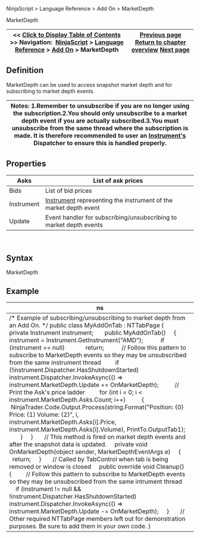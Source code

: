 ﻿
NinjaScript \> Language Reference \> Add On \> MarketDepth

MarketDepth

| \<\< [Click to Display Table of Contents](marketdepth.md) \>\> **Navigation:**     [NinjaScript](ninjascript.md) \> [Language Reference](language_reference_wip.md) \> [Add On](add_on.md) \> MarketDepth | [Previous page](marketdata.md) [Return to chapter overview](add_on.md) [Next page](newsitems.md) |
| --- | --- |
## Definition
MarketDepth can be used to access snapshot market depth and for subscribing to market depth events.
 

| Notes:  1\.Remember to unsubscribe if you are no longer using the subscription.2\.You should only unsubscribe to a market depth event if you are actually subscribed.3\.You must unsubscribe from the same thread where the subscription is made. It is therefore recommended to user an [Instrument's](instrument.md) Dispatcher to ensure this is handled properly. |
| --- |

## Properties

| Asks | List of ask prices |
| --- | --- |
| Bids | List of bid prices |
| Instrument | [Instrument](instrument.md) representing the instrument of the market depth event |
| Update | Event handler for subscribing/unsubscribing to market depth events |
 
## Syntax
MarketDepth

## Example

| ns |
| --- |
| /\* Example of subscribing/unsubscribing to market depth from an Add On. \*/ public class MyAddOnTab : NTTabPage {      private Instrument instrument;        public MyAddOnTab()      {          instrument \= Instrument.GetInstrument("AMD");            if (instrument \=\= null)              return;            // Follow this pattern to subscribe to MarketDepth events so they may be unsubscribed from the same instrument thread          if (!instrument.Dispatcher.HasShutdownStarted)              instrument.Dispatcher.InvokeAsync(() \=\> instrument.MarketDepth.Update \+\= OnMarketDepth);            // Print the Ask's price ladder           for (int i \= 0; i \< instrument.MarketDepth.Asks.Count; i\+\+)           {               NinjaTrader.Code.Output.Process(string.Format("Position: {0} Price: {1} Volume: {2}", i,                  instrument.MarketDepth.Asks\[i].Price, instrument.MarketDepth.Asks\[i].Volume), PrintTo.OutputTab1\);           }      }        // This method is fired on market depth events and after the snapshot data is updated.      private void OnMarketDepth(object sender, MarketDepthEventArgs e)      {          return;      }        // Called by TabControl when tab is being removed or window is closed      public override void Cleanup()      {          // Follow this pattern to subscribe to MarketDepth events so they may be unsubscribed from the same intrument thread          if (instrument !\= null \&\& !instrument.Dispatcher.HasShutdownStarted)              instrument.Dispatcher.InvokeAsync(() \=\> instrument.MarketDepth.Update \-\= OnMarketDepth);      }        // Other required NTTabPage members left out for demonstration purposes. Be sure to add them in your own code. } |
 
